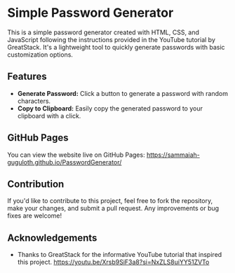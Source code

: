 # Simple Password Generator

This is a simple password generator created with HTML, CSS, and JavaScript following the instructions provided in the YouTube tutorial by GreatStack. It's a lightweight tool to quickly generate passwords with basic customization options.

## Features
 
- **Generate Password:** Click a button to generate a password with random characters.
- **Copy to Clipboard:** Easily copy the generated password to your clipboard with a click.

## GitHub Pages

You can view the website live on GitHub Pages: https://sammaiah-guguloth.github.io/PasswordGenerator/


## Contribution

If you'd like to contribute to this project, feel free to fork the repository, make your changes, and submit a pull request. Any improvements or bug fixes are welcome!


## Acknowledgements

- Thanks to GreatStack for the informative YouTube tutorial that inspired this project.
https://youtu.be/Xrsb9SiF3a8?si=NxZLS8uiYY51ZVTo
